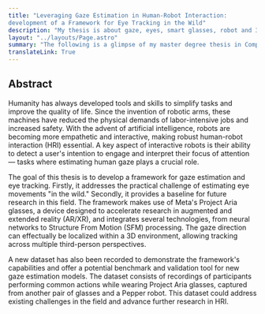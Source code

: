 ```yaml
---
title: "Leveraging Gaze Estimation in Human-Robot Interaction:
development of a Framework for Eye Tracking in the Wild"
description: "My thesis is about gaze, eyes, smart glasses, robot and 3d space reconstruction."
layout: "../layouts/Page.astro"
summary: "The following is a glimpse of my master degree thesis in Computer Engineering. During its development I researched about the eye and gaze tracking importance in human robot interaction, I then built a framework to estimate it in the wild (that means not in a lab)."
translateLink: True
---
```


## Abstract

Humanity has always developed tools and skills to simplify tasks and improve the quality of life. Since the invention of robotic arms, these machines have reduced the physical demands of labor-intensive jobs and increased safety. With the advent of artificial intelligence, robots are becoming more empathetic and interactive, making robust human-robot interaction (HRI) essential. A key aspect of interactive robots is their ability to detect a user's intention to engage and interpret their focus of attention — tasks where estimating human gaze plays a crucial role.

The goal of this thesis is to develop a framework for gaze estimation and eye tracking. Firstly, it addresses the practical challenge of estimating eye movements "in the wild." Secondly, it provides a baseline for future research in this field. The framework makes use of Meta's Project Aria glasses, a device designed to accelerate research in augmented and extended reality (AR/XR), and integrates several technologies, from neural networks to Structure From Motion (SFM) processing. The gaze direction can effectually be localized within a 3D environment, allowing tracking across multiple third-person perspectives.

A new dataset has also been recorded to demonstrate the framework's capabilities and offer a potential benchmark and validation tool for new gaze estimation models. The dataset consists of recordings of participants performing common actions while wearing Project Aria glasses, captured from another pair of glasses and a Pepper robot. This dataset could address existing challenges in the field and advance further research in HRI.